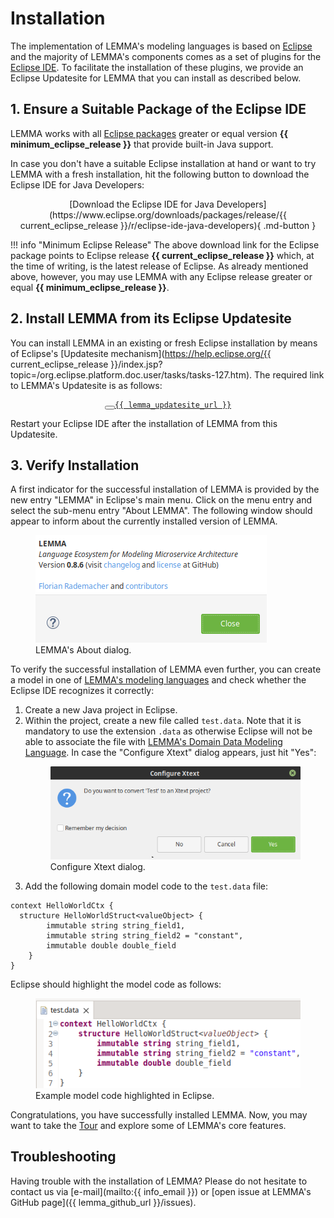 # Installation

The implementation of LEMMA's modeling languages is based on
[Eclipse](https://www.eclipse.org) and the majority of LEMMA's components comes
as a set of plugins for the [Eclipse IDE](https://www.eclipse.org/ide). To
facilitate the installation of these plugins, we provide an Eclipse Updatesite
for LEMMA that you can install as described below.

## 1. Ensure a Suitable Package of the Eclipse IDE
LEMMA works with all [Eclipse packages](https://www.eclipse.org/downloads/packages)
greater or equal version **{{ minimum_eclipse_release }}** that provide built-in
Java support.

In case you don't have a suitable Eclipse installation at hand or want to try
LEMMA with a fresh installation, hit the following button to download the
Eclipse IDE for Java Developers:

<div markdown="1" align="center">
[Download the Eclipse IDE for Java Developers](https://www.eclipse.org/downloads/packages/release/{{ current_eclipse_release }}/r/eclipse-ide-java-developers){ .md-button }
</div>

!!! info "Minimum Eclipse Release"
    The above download link for the Eclipse package points to Eclipse release
    **{{ current_eclipse_release }}** which, at the time of writing, is the
    latest release of Eclipse. As already mentioned above, however, you may use
    LEMMA with any Eclipse release greater or equal
    **{{ minimum_eclipse_release }}**.

## 2. Install LEMMA from its Eclipse Updatesite
You can install LEMMA in an existing or fresh Eclipse installation by means of
Eclipse's [Updatesite mechanism](https://help.eclipse.org/{{ current_eclipse_release }}/index.jsp?topic=/org.eclipse.platform.doc.user/tasks/tasks-127.htm). The required link to LEMMA's
Updatesite is as follows:

<div align="center">
<pre id="__code_0"><button class="md-clipboard md-icon" title="Copy to clipboard" data-clipboard-target="#__code_0 > code"></button><code><a href="{{ lemma_updatesite_url }}">{{ lemma_updatesite_url }}</a></code></pre>
</div>

Restart your Eclipse IDE after the installation of LEMMA from this Updatesite.

## 3. Verify Installation
A first indicator for the successful installation of LEMMA is provided by the
new entry "LEMMA" in Eclipse's main menu. Click on the menu entry and select the
sub-menu entry "About LEMMA". The following window should appear to inform about
the currently installed version of LEMMA.

<figure>
  <img src="figures/about.png" loading="lazy"/>
  <figcaption>LEMMA's About dialog.</figcaption>
</figure>

To verify the successful installation of LEMMA even further, you can create a
model in one of [LEMMA's modeling languages](../user-guide/index.md) and check
whether the Eclipse IDE recognizes it correctly:

1. Create a new Java project in Eclipse.
2. Within the project, create a new file called `test.data`. Note that it is
    mandatory to use the extension `.data` as otherwise Eclipse will not be able to
    associate the file with
    [LEMMA's Domain Data Modeling Language](../user-guide/domain-data-modeling-language/index.md).
    In case the "Configure Xtext" dialog appears, just hit "Yes":
    <figure>
        <img src="figures/configure_xtext.png" loading="lazy"/>
        <figcaption>Configure Xtext dialog.</figcaption>
    </figure>
3. Add the following domain model code to the `test.data` file:
```lemmadomaindata
context HelloWorldCtx {
  structure HelloWorldStruct<valueObject> {
        immutable string string_field1,
        immutable string string_field2 = "constant",
        immutable double double_field
    }
}
```

Eclipse should highlight the model code as follows:
<figure>
  <img src="figures/example_model_code.png" loading="lazy"/>
  <figcaption>Example model code highlighted in Eclipse.</figcaption>
</figure>

Congratulations, you have successfully installed LEMMA. Now, you may want to
take the [Tour](tour/index.md) and explore some of LEMMA's core features.

## Troubleshooting
Having trouble with the installation of LEMMA? Please do not hesitate to contact
us via [e-mail](mailto:{{ info_email }}) or
[open issue at LEMMA's GitHub page]({{ lemma_github_url }}/issues).
